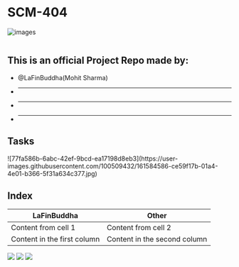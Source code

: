 # SCM-404

![images](https://user-images.githubusercontent.com/100509432/161586752-1d65e14e-d78f-4818-a2a3-f561ef015618.jpg)

``` $ echo "G-404"
```

<h2>This is an official Project Repo made by:</h2>

* @LaFinBuddha(Mohit Sharma)
* ---- 
* ----
* ----

<h2>Tasks</h2>
![77fa586b-6abc-42ef-9bcd-ea17198d8eb3](https://user-images.githubusercontent.com/100509432/161584586-ce59f17b-01a4-4e01-b366-5f31a634c377.jpg)


<h2>Index</h2>

LaFinBuddha | Other
------------ | -------------
Content from cell 1 | Content from cell 2
Content in the first column | Content in the second column



<p>
<img src="https://img.shields.io/badge/instagram%20-%23E4405F.svg?&style=for-the-badge&logo=Instagram&logoColor=white"/>
<img src="https://img.shields.io/badge/linkedin%20-%230077B5.svg?&style=for-the-badge&logo=linkedin&logoColor=white"/>
<img src="https://img.shields.io/badge/github%20-%23121011.svg?&style=for-the-badge&logo=github&logoColor=white"/>
</p>
